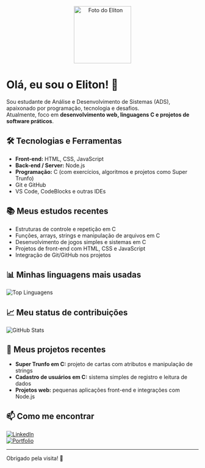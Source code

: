 <p align="center">
  <img src="https://github.com/Eliton03.png" width="150" alt="Foto do Eliton" />
</p>

# Olá, eu sou o Eliton! 👋

Sou estudante de Análise e Desenvolvimento de Sistemas (ADS), apaixonado por programação, tecnologia e desafios.  
Atualmente, foco em **desenvolvimento web, linguagens C e projetos de software práticos**.

## 🛠️ Tecnologias e Ferramentas

- **Front-end:** HTML, CSS, JavaScript  
- **Back-end / Server:** Node.js  
- **Programação:** C (com exercícios, algoritmos e projetos como Super Trunfo)  
- Git e GitHub  
- VS Code, CodeBlocks e outras IDEs  

## 📚 Meus estudos recentes

- Estruturas de controle e repetição em C  
- Funções, arrays, strings e manipulação de arquivos em C  
- Desenvolvimento de jogos simples e sistemas em C  
- Projetos de front-end com HTML, CSS e JavaScript  
- Integração de Git/GitHub nos projetos  

## 📊 Minhas linguagens mais usadas

![Top Linguagens](https://github-readme-stats.vercel.app/api/top-langs/?username=Eliton03&layout=compact&theme=radical)

## 📈 Meu status de contribuições

![GitHub Stats](https://github-readme-stats.vercel.app/api?username=Eliton03&show_icons=true&theme=radical)

## 📂 Meus projetos recentes

- **Super Trunfo em C:** projeto de cartas com atributos e manipulação de strings  
- **Cadastro de usuários em C:** sistema simples de registro e leitura de dados  
- **Projetos web:** pequenas aplicações front-end e integrações com Node.js  

## 📫 Como me encontrar

[![LinkedIn](https://img.shields.io/badge/LinkedIn-Eliton03-blue?style=for-the-badge&logo=linkedin)](https://www.linkedin.com/in/elitondoamaral/)  
[![Portfolio](https://img.shields.io/badge/Portfolio-seusite.com-green?style=for-the-badge&logo=google-chrome)](https://seusite.com)

---

Obrigado pela visita! 🚀
